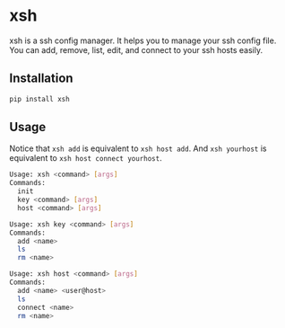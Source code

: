 # xsh
xsh is a ssh config manager. It helps you to manage your ssh config file. You can add, remove, list, edit, and connect to your ssh hosts easily.

## Installation
```bash
pip install xsh
```

## Usage
Notice that `xsh add` is equivalent to `xsh host add`. And `xsh yourhost` is equivalent to `xsh host connect yourhost`.
```bash
Usage: xsh <command> [args]
Commands:
  init
  key <command> [args]
  host <command> [args]

Usage: xsh key <command> [args]
Commands:
  add <name>
  ls
  rm <name>

Usage: xsh host <command> [args]
Commands:
  add <name> <user@host>
  ls
  connect <name>
  rm <name>
```